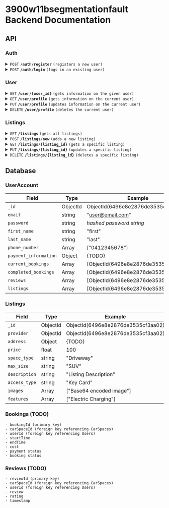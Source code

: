 # 3900w11bsegmentationfault Backend Documentation

## API

### Auth

<details>
  <summary><code>POST</code> <code><b>/auth/register</b></code> <code>(registers a new user)</code></summary>

##### Parameters

> | name             | type | data type | description   |
> |------------------|------|-----------|---------------|
> | Register Details | body | Object    | New User data |
>
> Register Details:
> ```
> {
>     "email": "example@email.com",
>     "password": "example_password"
>     "first_name": "example_first"
>     "last_name": "example_last"
>     "phone_number": "0412345678"
> }
> ```

##### Responses

> | http code | response                      |
> |-----------|-------------------------------|
> | `200`     | `{ "token": str(ObjectId) }`  |
> | `400`     | `{ "error": "_ is required"}` |

</details>

<details>
  <summary><code>POST</code> <code><b>/auth/login</b></code> <code>(logs in an existing user)</code></summary>

##### Parameters

> | name          | type | data type | description     |
> |---------------|------|-----------|-----------------|
> | Login Details | body | Object    | Login User data |
>
> Login Details:
> ```
> {
>     "email": "example@email.com",
>     "password": "example_password"
> }
> ```

##### Responses

> | http code | response                                  |
> |-----------|-------------------------------------------|
> | `200`     | `{ "token": str(ObjectId) }`              |
> | `400`     | `{ "error": "Invalid email or password"}` |

</details>

### User

<details>
  <summary><code>GET</code> <code><b>/user/{user_id}</b></code> <code>(gets information on the given user)</code></summary>

##### Parameters

> | name      | type | data type | description   |
> |-----------|------|-----------|---------------|
> | `user_id` | path | string    | User ObjectId |

##### Responses

> | http code | response                        |
> |-----------|---------------------------------|
> | `200`     | User Data Object                |
> | `400`     | `{ "error": "Invalid user id"}` |
>
> User Data Object:
> ```
> {
>     "_id": "6496e8e2876de3535cf3aa02",
>     "completed_bookings": [],
>     "current_bookings": [],
>     "email": "example@gmail.com",
>     "first_name": "example_first",
>     "last_name": "example_last",
>     "listings": [],
>     "phone_number": [
>         "0412345678"
>     ],
>     "reviews": []
> }
> ```

</details>

<details>
  <summary><code>GET</code> <code><b>/user/profile</b></code> <code>(gets information on the current user)</code></summary>

##### Parameters

> | name            | type   | data type | description      |
> |-----------------|--------|-----------|------------------|
> | `Authorization` | header | string    | "Bearer {token}" |

##### Responses

> | http code | response         |
> |-----------|------------------|
> | `200`     | User Data Object |
> | `401`     | `Unauthorized`   |
>
> User Data Object:
> ```
> {
>     "_id": "6496e8e2876de3535cf3aa02",
>     "completed_bookings": [],
>     "current_bookings": [],
>     "email": "example@gmail.com",
>     "first_name": "example_first",
>     "last_name": "example_last",
>     "payment_information": {
>       TODO
>     },
>     "listings": [],
>     "phone_number": [
>         "0412345678"
>     ],
>     "reviews": []
> }
> ```

</details>

<details>
  <summary><code>PUT</code> <code><b>/user/profile</b></code> <code>(updates information on the current user)</code></summary>

##### Parameters

> | name            | type   | data type | description               |
> |-----------------|--------|-----------|---------------------------|
> | `Authorization` | header | string    | "Bearer {token}"          |
> | Update Info     | body   | object    | Information to be updated |
>
> Update Info Example:
> ```
> {
>     "first_name": "new_first_name",
>     "last_name": "new_last_name"
> }
> ```
> _Note: for array typed fields, you must send the whole array to update_

##### Responses

> | http code | response                                       |
> |-----------|------------------------------------------------|
> | `200`     | `{}`                                           |
> | `401`     | `Unauthorized`                                 |
> | `400`     | `{ "error": "Cannot update <key>" }`           |
> | `400`     | `{ "error": "Invalid update key" }`            |
> | `400`     | `{ "error": "Update value has invalid type" }` |

</details>

<details>
  <summary><code>DELETE</code> <code><b>/user/profile</b></code> <code>(deletes the current user)</code></summary>

##### Parameters

> | name            | type   | data type | description               |
> |-----------------|--------|-----------|---------------------------|
> | `Authorization` | header | string    | "Bearer {token}"          |

##### Responses

> | http code | response                                       |
> |-----------|------------------------------------------------|
> | `200`     | `{}`                                           |
> | `401`     | `Unauthorized`                                 |

</details>

### Listings

<details>
  <summary><code>GET</code> <code><b>/listings</b></code> <code>(gets all listings)</code></summary>

##### Parameters

> | name   | type   | data type | description |
> |--------|--------|-----------|-------------|
> | `None` |        |           |             |

##### Responses

> | http code | response                         |
> |-----------|----------------------------------|
> | `200`     | `{ "listings": Listings Array }` |

</details>

<details>
  <summary><code>POST</code> <code><b>/listings/new</b></code> <code>(adds a new listing)</code></summary>

##### Parameters

> | name             | type   | data type | description      |
> |------------------|--------|-----------|------------------|
> | `Authorization`  | header | string    | "Bearer {token}" |
> | New Listing Info | body   | object    | Listing Object   |
>
> Update Info Example:
> ```
> {
>     "address": {
>         TODO
>     },
>     "price": 100,
>     "space_type": "Driveway",
>     "max_size": "SUV",
>     "description": "Listing Description",
>     "access_type": "Key Card",
>     "images": [
>         "Base64 Encoded Image"
>     ],
>     "features": [
>         "Electric Vehicle Charging"
>     ],
> }
> ```

##### Responses

> | http code | response                                   |
> |-----------|--------------------------------------------|
> | `200`     | `{}`                                       |
> | `401`     | `Unauthorized`                             |
> | `400`     | `{ "error": "Valid <field> is required" }` |

</details>

<details>
  <summary><code>GET</code> <code><b>/listings/{listing_id}</b></code> <code>(gets a specific listing)</code></summary>

##### Parameters

> | name         | type  | data type     | description      |
> |--------------|-------|---------------|------------------|
> | `listing_id` | path  | str(ObjectId) | Listing ObjectId |

##### Responses

> | http code | response                            |
> |-----------|-------------------------------------|
> | `200`     | Listing Information Object          |
> | `401`     | `Unauthorized`                      |
> | `400`     | `{ "error": "Invalid listing id" }` |
>
> Listing Info Example:
> ```
> {
>     "_id": str(ObjectId())
>     "provider": str(ObjectId())
>     "address": {
>         TODO
>     },
>     "price": 100,
>     "space_type": "Driveway",
>     "max_size": "SUV",
>     "description": "Listing Description",
>     "access_type": "Key Card",
>     "images": [
>         "Base64 Encoded Image"
>     ],
>     "features": [
>         "Electric Vehicle Charging"
>     ],
> }
> ```

</details>

<details>
  <summary><code>PUT</code> <code><b>/listings/{listing_id}</b></code> <code>(updates a specific listing)</code></summary>

##### Parameters

> | name         | type  | data type     | description      |
> |--------------|-------|---------------|------------------|
> | `listing_id` | path  | str(ObjectId) | Listing ObjectId |
> | Update Info  | path  | str(ObjectId) | Listing ObjectId |
>
> Update Info Example:
> ```
> {
>     "price": 200,
>     "space_type": "Garage",
> }
> ```
> _Note: for array typed fields, you must send the whole array to update_

##### Responses

> | http code | response                            |
> |-----------|-------------------------------------|
> | `200`     | `{}`                                |
> | `401`     | `Unauthorized`                      |
> | `400`     | `{ "error": "Invalid listing id" }` |

</details>

<details>
  <summary><code>DELETE</code> <code><b>/listings/{listing_id}</b></code> <code>(deletes a specific listing)</code></summary>

##### Parameters

> | name         | type  | data type     | description      |
> |--------------|-------|---------------|------------------|
> | `listing_id` | path  | str(ObjectId) | Listing ObjectId |

##### Responses

> | http code | response       |
> |-----------|----------------|
> | `200`     | `{}`           |
> | `401`     | `Unauthorized` |

</details>

## Database

### UserAccount

| Field                 | Type     | Example                              |
| --------------------- | -------- | ------------------------------------ |
| `_id`                 | ObjectId | ObjectId(6496e8e2876de3535cf3aa02)   |
| `email`               | string   | "user@email.com"                     |
| `password`            | string   | _hashed password string_             |
| `first_name`          | string   | "first"                              |
| `last_name`           | string   | "last"                               |
| `phone_number`        | Array    | ["0412345678"]                       |
| `payment_information` | Object   | {TODO}                               |
| `current_bookings`    | Array    | [ObjectId(6496e8e2876de3535cf3aa02)] |
| `completed_bookings`  | Array    | [ObjectId(6496e8e2876de3535cf3aa02)] |
| `reviews`             | Array    | [ObjectId(6496e8e2876de3535cf3aa02)] |
| `listings`            | Array    | [ObjectId(6496e8e2876de3535cf3aa02)] |

### Listings

| Field         | Type     | Example                            |
| ------------- | -------- | -----------------------------------|
| `_id`         | ObjectId | ObjectId(6496e8e2876de3535cf3aa02) |
| `provider`    | ObjectId | ObjectId(6496e8e2876de3535cf3aa02) |
| `address`     | Object   | {TODO}                             |
| `price`       | float    | 100                                |
| `space_type`  | string   | "Driveway"                         |
| `max_size`    | string   | "SUV"                              |
| `description` | string   | "Listing Description"              |
| `access_type` | string   | "Key Card"                         |
| `images`      | Array    | ["Base64 encoded image"]           |
| `features`    | Array    | ["Electric Charging"]              |

### Bookings (TODO)

    - bookingId (primary key)
    - carSpaceId (foreign key referencing CarSpaces)
    - userId (foreign key referencing Users)
    - startTime
    - endTime
    - cost
    - payment status
    - booking status

### Reviews (TODO)

    - reviewId (primary key)
    - carSpaceId (foreign key referencing CarSpaces)
    - userId (foreign key referencing Users)
    - review
    - rating
    - timestamp